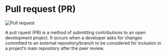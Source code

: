 # Pull request (PR)

![Pull request](https://julien.danjou.info/content/images/2018/06/github-branching.png)

A pull rquest (PR) is a method of submitting contributions to an open development project. It occurs when a developer asks for changes committed to an external repository/branch to be considered for inclusion in a project’s main repository after the peer review.